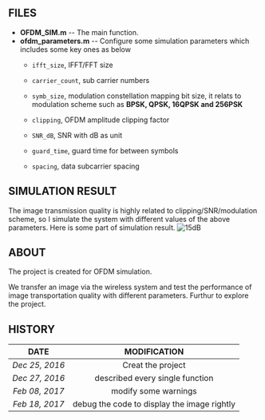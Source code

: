 ## FILES

- **OFDM_SIM.m** --  The main function.
- **ofdm_parameters.m** -- Configure some simulation parameters which includes some key ones as below
  - `ifft_size`, IFFT/FFT size

  - `carrier_count`, sub carrier numbers

  - `symb_size`,  modulation constellation mapping bit size, it relats to modulation scheme such as **BPSK, QPSK, 16QPSK and 256PSK**

  - `clipping`, OFDM amplitude clipping factor

  - `SNR_dB`, SNR with dB as unit

  - `guard_time`, guard time for between symbols

  - `spacing`, data subcarrier spacing

## SIMULATION RESULT

The image transmission quality is highly related to clipping/SNR/modulation scheme, so I simulate the system with different values of the above parameters. Here is some part of simulation result.
![15dB](http://ohgefr15s.bkt.clouddn.com/15.bmp)

## ABOUT

The project is created for OFDM simulation. 

We transfer an image via the wireless system and test the performance of image transportation quality with different parameters. Furthur to explore the project.

## HISTORY

|      DATE      |               MODIFICATION               |
| :------------: | :--------------------------------------: |
| *Dec 25, 2016* |            Creat the project             |
| *Dec 27, 2016* |     described every single function      |
| *Feb 08, 2017* |           modify some warnings           |
| *Feb 18, 2017* | debug the code to display the image rightly |